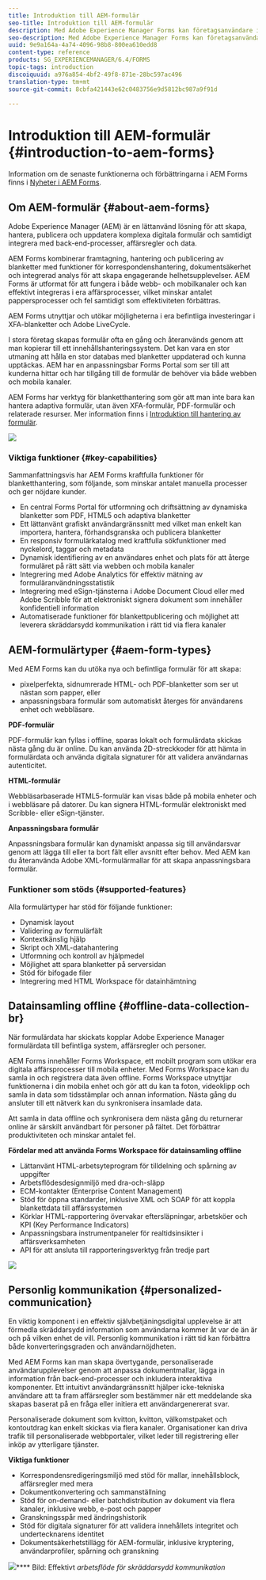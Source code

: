 ```yaml
---
title: Introduktion till AEM-formulär
seo-title: Introduktion till AEM-formulär
description: Med Adobe Experience Manager Forms kan företagsanvändare integrera engagerande, responsiva och anpassningsbara formulär på webbplatser och mobilsajter, vilket förenklar den digitala registreringsprocessen och ökar kundkonverteringsgraden.
seo-description: Med Adobe Experience Manager Forms kan företagsanvändare integrera engagerande, responsiva och anpassningsbara formulär på webbplatser och mobilsajter, vilket förenklar den digitala registreringsprocessen och ökar kundkonverteringsgraden.
uuid: 9e9a164a-4a74-4096-98b8-800ea610edd8
content-type: reference
products: SG_EXPERIENCEMANAGER/6.4/FORMS
topic-tags: introduction
discoiquuid: a976a854-4bf2-49f8-871e-28bc597ac496
translation-type: tm+mt
source-git-commit: 8cbfa421443e62c0483756e9d5812bc987a9f91d

---
```



# Introduktion till AEM-formulär {#introduction-to-aem-forms}

Information om de senaste funktionerna och förbättringarna i AEM Forms finns i [Nyheter i AEM Forms](/help/forms/using/whats-new.md).

## Om AEM-formulär {#about-aem-forms}

Adobe Experience Manager (AEM) är en lättanvänd lösning för att skapa, hantera, publicera och uppdatera komplexa digitala formulär och samtidigt integrera med back-end-processer, affärsregler och data.

AEM Forms kombinerar framtagning, hantering och publicering av blanketter med funktioner för korrespondenshantering, dokumentsäkerhet och integrerad analys för att skapa engagerande helhetsupplevelser. AEM Forms är utformat för att fungera i både webb- och mobilkanaler och kan effektivt integreras i era affärsprocesser, vilket minskar antalet pappersprocesser och fel samtidigt som effektiviteten förbättras.

AEM Forms utnyttjar och utökar möjligheterna i era befintliga investeringar i XFA-blanketter och Adobe LiveCycle.

I stora företag skapas formulär ofta en gång och återanvänds genom att man kopierar till ett innehållshanteringssystem. Det kan vara en stor utmaning att hålla en stor databas med blanketter uppdaterad och kunna upptäckas. AEM har en anpassningsbar Forms Portal som ser till att kunderna hittar och har tillgång till de formulär de behöver via både webben och mobila kanaler.

AEM Forms har verktyg för blanketthantering som gör att man inte bara kan hantera adaptiva formulär, utan även XFA-formulär, PDF-formulär och relaterade resurser. Mer information finns i [Introduktion till hantering av formulär](/help/forms/using/introduction-managing-forms.md).

![](do-not-localize/4th-draft.gif)

### Viktiga funktioner {#key-capabilities}

Sammanfattningsvis har AEM Forms kraftfulla funktioner för blanketthantering, som följande, som minskar antalet manuella processer och ger nöjdare kunder.

* En central Forms Portal för utformning och driftsättning av dynamiska blanketter som PDF, HTML5 och adaptiva blanketter
* Ett lättanvänt grafiskt användargränssnitt med vilket man enkelt kan importera, hantera, förhandsgranska och publicera blanketter
* En responsiv formulärkatalog med kraftfulla sökfunktioner med nyckelord, taggar och metadata
* Dynamisk identifiering av en användares enhet och plats för att återge formuläret på rätt sätt via webben och mobila kanaler
* Integrering med Adobe Analytics för effektiv mätning av formuläranvändningsstatistik
* Integrering med eSign-tjänsterna i Adobe Document Cloud eller med Adobe Scribble för att elektroniskt signera dokument som innehåller konfidentiell information
* Automatiserade funktioner för blankettpublicering och möjlighet att leverera skräddarsydd kommunikation i rätt tid via flera kanaler

## AEM-formulärtyper {#aem-form-types}

Med AEM Forms kan du utöka nya och befintliga formulär för att skapa:

* pixelperfekta, sidnumrerade HTML- och PDF-blanketter som ser ut nästan som papper, eller
* anpassningsbara formulär som automatiskt återges för användarens enhet och webbläsare.

**PDF-formulär**

PDF-formulär kan fyllas i offline, sparas lokalt och formulärdata skickas nästa gång du är online. Du kan använda 2D-streckkoder för att hämta in formulärdata och använda digitala signaturer för att validera användarnas autenticitet.

**HTML-formulär**

Webbläsarbaserade HTML5-formulär kan visas både på mobila enheter och i webbläsare på datorer. Du kan signera HTML-formulär elektroniskt med Scribble- eller eSign-tjänster.

**Anpassningsbara formulär**

Anpassningsbara formulär kan dynamiskt anpassa sig till användarsvar genom att lägga till eller ta bort fält eller avsnitt efter behov. Med AEM kan du återanvända Adobe XML-formulärmallar för att skapa anpassningsbara formulär.

### Funktioner som stöds {#supported-features}

Alla formulärtyper har stöd för följande funktioner:

* Dynamisk layout
* Validering av formulärfält
* Kontextkänslig hjälp
* Skript och XML-datahantering
* Utformning och kontroll av hjälpmedel
* Möjlighet att spara blanketter på serversidan
* Stöd för bifogade filer
* Integrering med HTML Workspace för datainhämtning

## Datainsamling offline {#offline-data-collection-br}

När formulärdata har skickats kopplar Adobe Experience Manager formulärdata till befintliga system, affärsregler och personer.

AEM Forms innehåller Forms Workspace, ett mobilt program som utökar era digitala affärsprocesser till mobila enheter. Med Forms Workspace kan du samla in och registrera data även offline. Forms Workspace utnyttjar funktionerna i din mobila enhet och gör att du kan ta foton, videoklipp och samla in data som tidsstämplar och annan information. Nästa gång du ansluter till ett nätverk kan du synkronisera insamlade data.

Att samla in data offline och synkronisera dem nästa gång du returnerar online är särskilt användbart för personer på fältet. Det förbättrar produktiviteten och minskar antalet fel.

**Fördelar med att använda Forms Workspace för datainsamling offline**

* Lättanvänt HTML-arbetsyteprogram för tilldelning och spårning av uppgifter
* Arbetsflödesdesignmiljö med dra-och-släpp
* ECM-kontakter (Enterprise Content Management)
* Stöd för öppna standarder, inklusive XML och SOAP för att koppla blankettdata till affärssystemen
* Körklar HTML-rapportering övervakar eftersläpningar, arbetsköer och KPI (Key Performance Indicators)
* Anpassningsbara instrumentpaneler för realtidsinsikter i affärsverksamheten
* API för att ansluta till rapporteringsverktyg från tredje part

![](do-not-localize/3rd-draft.gif)

## Personlig kommunikation {#personalized-communication}

En viktig komponent i en effektiv självbetjäningsdigital upplevelse är att förmedla skräddarsydd information som användarna kommer åt var de än är och på vilken enhet de vill. Personlig kommunikation i rätt tid kan förbättra både konverteringsgraden och användarnöjdheten.

Med AEM Forms kan man skapa övertygande, personaliserade användarupplevelser genom att anpassa dokumentmallar, lägga in information från back-end-processer och inkludera interaktiva komponenter. Ett intuitivt användargränssnitt hjälper icke-tekniska användare att ta fram affärsregler som bestämmer när ett meddelande ska skapas baserat på en fråga eller initiera ett användargenererat svar.

Personaliserade dokument som kvitton, kvitton, välkomstpaket och kontoutdrag kan enkelt skickas via flera kanaler. Organisationer kan driva trafik till personaliserade webbportaler, vilket leder till registrering eller inköp av ytterligare tjänster.

**Viktiga funktioner**

* Korrespondensredigeringsmiljö med stöd för mallar, innehållsblock, affärsregler med mera
* Dokumentkonvertering och sammanställning
* Stöd för on-demand- eller batchdistribution av dokument via flera kanaler, inklusive webb, e-post och papper
* Granskningsspår med ändringshistorik
* Stöd för digitala signaturer för att validera innehållets integritet och undertecknarens identitet
* Dokumentsäkerhetstillägg för AEM-formulär, inklusive kryptering, användarprofiler, spårning och granskning

![](do-not-localize/layout-02.png)**** Bild: Effektivt *arbetsflöde för skräddarsydd kommunikation*

